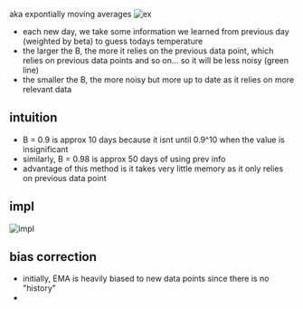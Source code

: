 aka expontially moving averages
![ex](https://i.gyazo.com/402fe45cbd8869c7caac8d2ae0f56812.png)
  - each new day, we take some information we learned from previous day (weighted by beta) to guess todays temperature
  - the larger the B, the more it relies on the previous data point, which relies on previous data points and so on... so it will be less noisy (green line)
  - the smaller the B, the more noisy but more up to date as it relies on more relevant data
 
## intuition
 - B = 0.9 is approx 10 days because it isnt until 0.9^10 when the value is insignificant
 - similarly, B = 0.98 is approx 50 days of using prev info
 - advantage of this method is it takes very little memory as it only relies on previous data point
 
## impl

![impl](https://i.gyazo.com/ec9bed21972cdd9cbe02fd90a2ca405b.png)

## bias correction
  - initially, EMA is heavily biased to new data points since there is no "history"
  - 
